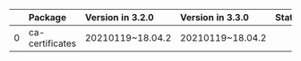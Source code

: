 <!-- markdown-link-check-disable -->

|    | Package         | Version in 3.2.0   | Version in 3.3.0   | Status   |
|---:|:----------------|:-------------------|:-------------------|:---------|
|  0 | ca-certificates | 20210119~18.04.2   | 20210119~18.04.2   |          |